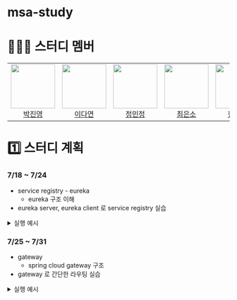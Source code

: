# msa-study

# 👩🏻‍💻 스터디 멤버

<table>
  <tr>
      <td align="center">
        <img src="https://github.com/fire-long.png" width="100"><br>
        <a href="https://github.com/fire-long">박진영</a>
    </td>
    <td align="center">
      <img src="https://github.com/dylee00.png" width="100"><br>
      <a href="https://github.com/dylee00">이다연</a>
    </td>
    <td align="center">
      <img src="https://github.com/hiimminjeong.png" width="100"><br>
      <a href="https://github.com/hiimminjeong">정민정</a>
    </td>
    <td align="center">
      <img src="https://github.com/esc-beep.png" width="100"><br>
      <a href="https://github.com/esc-beep">최은소</a>
    </td>
    <td align="center">
      <img src="https://github.com/isuHan.png" width="100"><br>
      <a href="https://github.com/isuHan">한지수</a>
    </td>
  </tr>
</table>

# 1️⃣ 스터디 계획

### 7/18 ~ 7/24
- service registry - eureka
  - eureka 구조 이해
- eureka server, eureka client 로 service registry 실습
<details>
  <summary>실행 예시</summary>
  <img width="1920" height="1080" alt="Image" src="https://github.com/user-attachments/assets/0e63101f-f7fb-42b1-8470-bf9938528834" />
  eureka server로 들어갔을 때, gateway-test가 service registey에 등록된 걸 확인하실 수 있으면 구현 성공!
</details>

### 7/25 ~ 7/31
- gateway
    - spring cloud gateway 구조
- gateway 로 간단한 라우팅 실습
<details>
  <summary>실행 예시</summary>
  <img width="1134" height="509" alt="Image" src="https://github.com/user-attachments/assets/9b4d03f9-f499-4ada-bd0e-f645a697003c" />
  `curl http://localhost:8080/test` ← 여기로 보내면 gateway-test에 대한 요청이 gateway를 통해 적절하게 오는지 확인하기
  
  <img width="1920" height="1080" alt="Image" src="https://github.com/user-attachments/assets/7a909d35-7efd-414f-b1b7-a230c3b46c54" />
  gateway, gateway-test 모두 service registry에 등록되어 있어야 함
  
</details>
